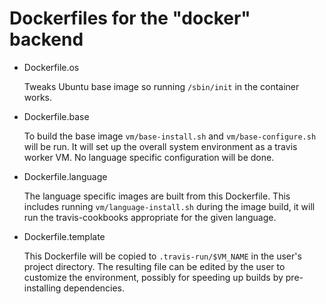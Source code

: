 Dockerfiles for the "docker" backend
====================================

- Dockerfile.os

  Tweaks Ubuntu base image so running `/sbin/init` in the container works.

- Dockerfile.base

  To build the base image `vm/base-install.sh` and `vm/base-configure.sh` will
  be run. It will set up the overall system environment as a travis worker
  VM. No language specific configuration will be done.

- Dockerfile.language

  The language specific images are built from this Dockerfile. This includes
  running `vm/language-install.sh` during the image build, it will run the
  travis-cookbooks appropriate for the given language.

- Dockerfile.template

  This Dockerfile will be copied to `.travis-run/$VM_NAME` in the user's project
  directory. The resulting file can be edited by the user to customize the
  environment, possibly for speeding up builds by pre-installing dependencies.
